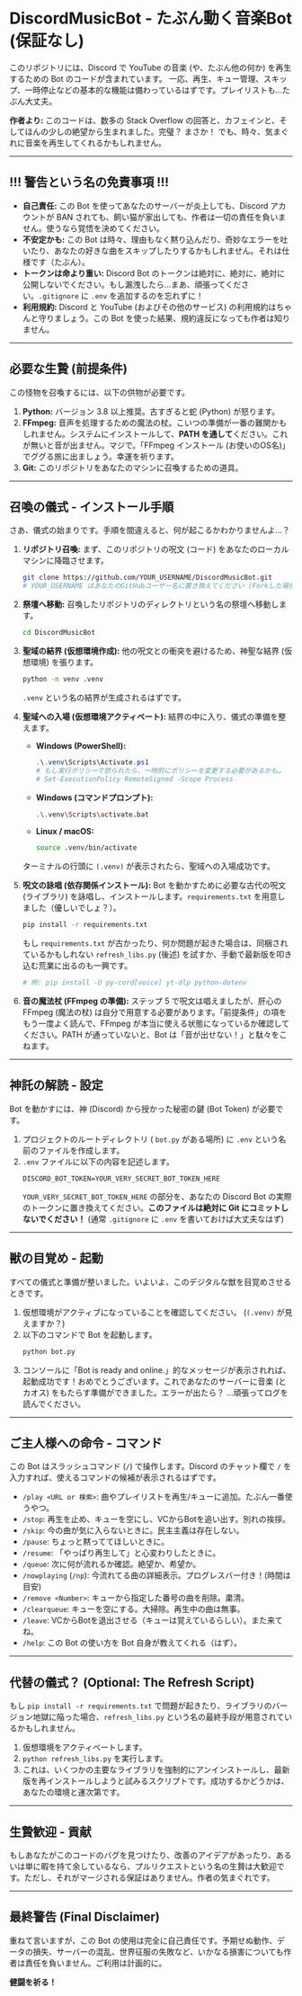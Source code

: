 # DiscordMusicBot - たぶん動く音楽Bot (保証なし)

このリポジトリには、Discord で YouTube の音楽 (や、たぶん他の何か) を再生するための Bot のコードが含まれています。
一応、再生、キュー管理、スキップ、一時停止などの基本的な機能は備わっているはずです。プレイリストも…たぶん大丈夫。

**作者より:** このコードは、数多の Stack Overflow の回答と、カフェインと、そしてほんの少しの絶望から生まれました。完璧？ まさか！ でも、時々、気まぐれに音楽を再生してくれるかもしれません。

---

## !!! 警告という名の免責事項 !!!

*   **自己責任:** この Bot を使ってあなたのサーバーが炎上しても、Discord アカウントが BAN されても、飼い猫が家出しても、作者は一切の責任を負いません。使うなら覚悟を決めてください。
*   **不安定かも:** この Bot は時々、理由もなく黙り込んだり、奇妙なエラーを吐いたり、あなたの好きな曲をスキップしたりするかもしれません。それは仕様です（たぶん）。
*   **トークンは命より重い:** Discord Bot のトークンは絶対に、絶対に、絶対に公開しないでください。もし漏洩したら…まあ、頑張ってください。`.gitignore` に `.env` を追加するのを忘れずに！
*   **利用規約:** Discord と YouTube (およびその他のサービス) の利用規約はちゃんと守りましょう。この Bot を使った結果、規約違反になっても作者は知りません。

---

## 必要な生贄 (前提条件)

この怪物を召喚するには、以下の供物が必要です。

1.  **Python:** バージョン 3.8 以上推奨。古すぎると蛇 (Python) が怒ります。
2.  **FFmpeg:** 音声を処理するための魔法の杖。こいつの準備が一番の難関かもしれません。システムにインストールして、**PATH を通して**ください。これが無いと音が出ません。マジで。「FFmpeg インストール (お使いのOS名)」でググる旅に出ましょう。幸運を祈ります。
3.  **Git:** このリポジトリをあなたのマシンに召喚するための道具。

---

## 召喚の儀式 - インストール手順

さあ、儀式の始まりです。手順を間違えると、何が起こるかわかりませんよ…？

1.  **リポジトリ召喚:**
    まず、このリポジトリの呪文 (コード) をあなたのローカルマシンに降臨させます。
    ```bash
    git clone https://github.com/YOUR_USERNAME/DiscordMusicBot.git
    # YOUR_USERNAME はあなたのGitHubユーザー名に置き換えてください (Forkした場合)
    ```

2.  **祭壇へ移動:**
    召喚したリポジトリのディレクトリという名の祭壇へ移動します。
    ```bash
    cd DiscordMusicBot
    ```

3.  **聖域の結界 (仮想環境作成):**
    他の呪文との衝突を避けるため、神聖な結界 (仮想環境) を張ります。
    ```bash
    python -m venv .venv
    ```
    `.venv` という名の結界が生成されるはずです。

4.  **聖域への入場 (仮想環境アクティベート):**
    結界の中に入り、儀式の準備を整えます。
    *   **Windows (PowerShell):**
        ```powershell
        .\.venv\Scripts\Activate.ps1
        # もし実行ポリシーで怒られたら、一時的にポリシーを変更する必要があるかも…
        # Set-ExecutionPolicy RemoteSigned -Scope Process
        ```
    *   **Windows (コマンドプロンプト):**
        ```bash
        .\.venv\Scripts\activate.bat
        ```
    *   **Linux / macOS:**
        ```bash
        source .venv/bin/activate
        ```
    ターミナルの行頭に `(.venv)` が表示されたら、聖域への入場成功です。

5.  **呪文の詠唱 (依存関係インストール):**
    Bot を動かすために必要な古代の呪文 (ライブラリ) を詠唱し、インストールします。`requirements.txt` を用意しました（優しいでしょ？）。
    ```bash
    pip install -r requirements.txt
    ```
    もし `requirements.txt` が古かったり、何か問題が起きた場合は、同梱されているかもしれない `refresh_libs.py` (後述) を試すか、手動で最新版を叩き込む荒業に出るのも一興です。
    ```bash
    # 例: pip install -U py-cord[voice] yt-dlp python-dotenv
    ```

6.  **音の魔法杖 (FFmpeg の準備):**
    ステップ 5 で呪文は唱えましたが、肝心の FFmpeg (魔法の杖) は自分で用意する必要があります。「前提条件」の項をもう一度よく読んで、FFmpeg が本当に使える状態になっているか確認してください。PATH が通っていないと、Bot は「音が出せない！」と駄々をこねます。

---

## 神託の解読 - 設定

Bot を動かすには、神 (Discord) から授かった秘密の鍵 (Bot Token) が必要です。

1.  プロジェクトのルートディレクトリ ( `bot.py` がある場所) に `.env` という名前のファイルを作成します。
2.  `.env` ファイルに以下の内容を記述します。
    ```dotenv
    DISCORD_BOT_TOKEN=YOUR_VERY_SECRET_BOT_TOKEN_HERE
    ```
    `YOUR_VERY_SECRET_BOT_TOKEN_HERE` の部分を、あなたの Discord Bot の実際のトークンに置き換えてください。**このファイルは絶対に Git にコミットしないでください！** (通常 `.gitignore` に `.env` を書いておけば大丈夫なはず)

---

## 獣の目覚め - 起動

すべての儀式と準備が整いました。いよいよ、このデジタルな獣を目覚めさせるときです。

1.  仮想環境がアクティブになっていることを確認してください。 (`(.venv)` が見えますか？)
2.  以下のコマンドで Bot を起動します。
    ```bash
    python bot.py
    ```
3.  コンソールに「Bot is ready and online.」的なメッセージが表示されれば、起動成功です！おめでとうございます。これであなたのサーバーに音楽 (とカオス) をもたらす準備ができました。エラーが出たら？ …頑張ってログを読んでください。

---

## ご主人様への命令 - コマンド

この Bot はスラッシュコマンド (`/`) で操作します。Discord のチャット欄で `/` を入力すれば、使えるコマンドの候補が表示されるはずです。

*   `/play <URL or 検索>`: 曲やプレイリストを再生/キューに追加。たぶん一番使うやつ。
*   `/stop`: 再生を止め、キューを空にし、VCからBotを追い出す。別れの挨拶。
*   `/skip`: 今の曲が気に入らないときに。民主主義は存在しない。
*   `/pause`: ちょっと黙っててほしいときに。
*   `/resume`: 「やっぱり再生して」と心変わりしたときに。
*   `/queue`: 次に何が流れるか確認。絶望か、希望か。
*   `/nowplaying` (`/np`): 今流れてる曲の詳細表示。プログレスバー付き！(時間は目安)
*   `/remove <Number>`: キューから指定した番号の曲を削除。粛清。
*   `/clearqueue`: キューを空にする。大掃除。再生中の曲は無事。
*   `/leave`: VCからBotを退出させる（キューは覚えているらしい）。また来てね。
*   `/help`: この Bot の使い方を Bot 自身が教えてくれる（はず）。

---

## 代替の儀式？ (Optional: The Refresh Script)

もし `pip install -r requirements.txt` で問題が起きたり、ライブラリのバージョン地獄に陥った場合、`refresh_libs.py` という名の最終手段が用意されているかもしれません。

1.  仮想環境をアクティベートします。
2.  `python refresh_libs.py` を実行します。
3.  これは、いくつかの主要なライブラリを強制的にアンインストールし、最新版を再インストールしようと試みるスクリプトです。成功するかどうかは、あなたの環境と運次第です。

---

## 生贄歓迎 - 貢献

もしあなたがこのコードのバグを見つけたり、改善のアイデアがあったり、あるいは単に暇を持て余しているなら、プルリクエストという名の生贄は大歓迎です。ただし、それがマージされる保証はありません。作者の気まぐれです。

---

## 最終警告 (Final Disclaimer)

重ねて言いますが、この Bot の使用は完全に自己責任です。予期せぬ動作、データの損失、サーバーの混乱、世界征服の失敗など、いかなる損害についても作者は責任を負いません。ご利用は計画的に。

**健闘を祈る！**